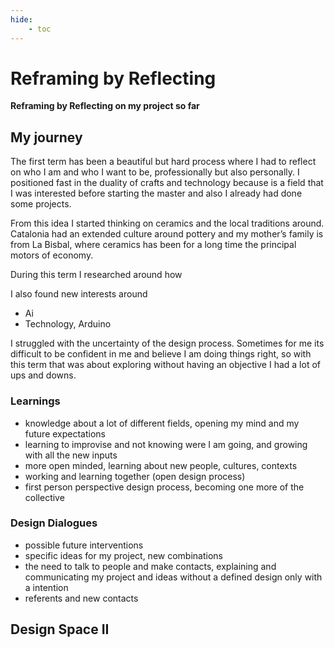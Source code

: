 ```yaml
---
hide:
    - toc
---
```


# Reframing by Reflecting
**Reframing by Reflecting on my project so far**

## My journey

The first term has been a beautiful but hard process where I had to reflect on who I am and who I want to be, professionally but also personally. I positioned fast in the duality of crafts and technology because is a field that I was interested before starting the master and also I already had done some projects.

From this idea I started thinking on ceramics and the local traditions around. Catalonia had an extended culture around pottery and my mother’s family is from La Bisbal, where ceramics has been for a long time the principal motors of economy.

During this term I researched around how

I also found new interests around
-	Ai
-	Technology, Arduino

I struggled with the uncertainty of the design process. Sometimes for me its difficult to be confident in me and believe I am doing things right, so with this term that was about exploring without having an objective I had a lot of ups and downs.

### Learnings
- knowledge about a lot of different fields, opening my mind and my future expectations
- learning to improvise and not knowing were I am going, and growing with all the new inputs
- more open minded, learning about new people, cultures, contexts
- working and learning together (open design process)
- first person perspective design process, becoming one more of the collective

### Design Dialogues 
- possible future interventions
- specific ideas for my project, new combinations
- the need to talk to people and make contacts, explaining and communicating my project and ideas without a defined design only with a intention
- referents and new contacts


## Design Space II
